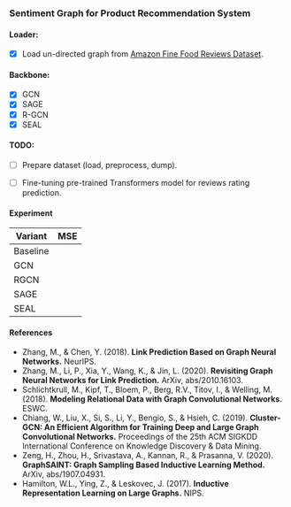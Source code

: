 ### Sentiment Graph for Product Recommendation System

#### Loader:

- [x] Load un-directed graph from [Amazon Fine Food Reviews Dataset](https://snap.stanford.edu/data/web-FineFoods.html).

#### Backbone:

- [x] GCN
- [x] SAGE
- [x] R-GCN  
- [x] SEAL

#### TODO:

- [ ] Prepare dataset (load, preprocess, dump).
- [ ] Fine-tuning pre-trained Transformers model for reviews rating prediction. 


#### Experiment

<p align="center">

| Variant  | MSE |
|----------|-----|
| Baseline |     |
| GCN      |     |
| RGCN     |     |
| SAGE     |     |
| SEAL     |     |

</p>

#### References

- Zhang, M., & Chen, Y. (2018). **Link Prediction Based on Graph Neural Networks.** NeurIPS.
- Zhang, M., Li, P., Xia, Y., Wang, K., & Jin, L. (2020). **Revisiting Graph Neural Networks for Link Prediction.** ArXiv, abs/2010.16103.
- Schlichtkrull, M., Kipf, T., Bloem, P., Berg, R.V., Titov, I., & Welling, M. (2018). **Modeling Relational Data with Graph Convolutional Networks.** ESWC.
- Chiang, W., Liu, X., Si, S., Li, Y., Bengio, S., & Hsieh, C. (2019). **Cluster-GCN: An Efficient Algorithm for Training Deep and Large Graph Convolutional Networks.** Proceedings of the 25th ACM SIGKDD International Conference on Knowledge Discovery & Data Mining.
- Zeng, H., Zhou, H., Srivastava, A., Kannan, R., & Prasanna, V. (2020). **GraphSAINT: Graph Sampling Based Inductive Learning Method.** ArXiv, abs/1907.04931.
- Hamilton, W.L., Ying, Z., & Leskovec, J. (2017). **Inductive Representation Learning on Large Graphs.** NIPS.
